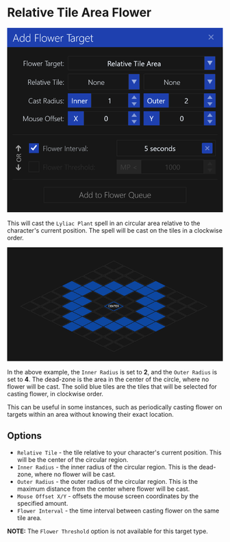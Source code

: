 # Relative Tile Area Flower

![image](../screenshots/flower-target-relative-tile-area.png)

This will cast the `Lyliac Plant` spell in an circular area relative to the character's current position.
The spell will be cast on the tiles in a clockwise order.

![image](../screenshots/tile-radius-example.png)

In the above example, the `Inner Radius` is set to **2**, and the `Outer Radius` is set to **4**.
The dead-zone is the area in the center of the circle, where no flower will be cast.
The solid blue tiles are the tiles that will be selected for casting flower, in clockwise order.

This can be useful in some instances, such as periodically casting flower on targets within an area without knowing their exact location.

## Options

- `Relative Tile` - the tile relative to your character's current position. This will be the center of the circular region.
- `Inner Radius` - the inner radius of the circular region. This is the dead-zone, where no flower will be cast.
- `Outer Radius` - the outer radius of the circular region. This is the maximum distance from the center where flower will be cast.
- `Mouse Offset X/Y` - offsets the mouse screen coordinates by the specified amount.
- `Flower Interval` - the time interval between casting flower on the same tile area.

**NOTE:** The `Flower Threshold` option is not available for this target type.
